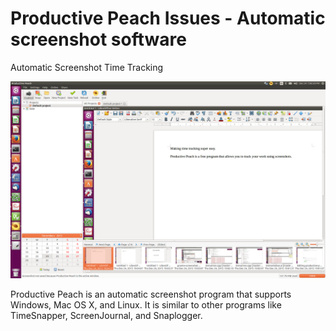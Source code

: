 # Productive Peach Issues - Automatic screenshot software

Automatic Screenshot Time Tracking

![Productive Peach Screenshot](https://raw.githubusercontent.com/etopian/productive-peach-issues/master/productive-peach-screenshot.png)

Productive Peach is an automatic screenshot program that supports Windows, Mac OS X, and Linux. It is similar to other programs like TimeSnapper, ScreenJournal, and Snaplogger.

